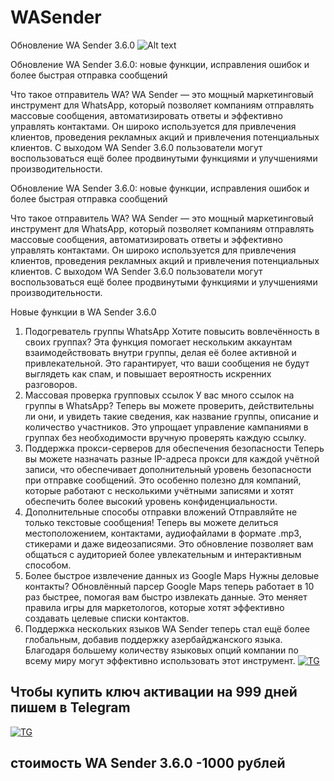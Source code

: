 # WASender
Обновление WA Sender 3.6.0
![Alt text](https://i.postimg.cc/gcBsc0ym/photo-2025-04-08-04-09-18.jpg)


Обновление WA Sender 3.6.0: новые функции, исправления ошибок и более быстрая отправка сообщений


Что такое отправитель WA?
WA Sender — это мощный маркетинговый инструмент для WhatsApp, который позволяет компаниям отправлять массовые сообщения, автоматизировать ответы и эффективно управлять контактами. Он широко используется для привлечения клиентов, проведения рекламных акций и привлечения потенциальных клиентов. С выходом WA Sender 3.6.0 пользователи могут воспользоваться ещё более продвинутыми функциями и улучшениями производительности.


Обновление WA Sender 3.6.0: новые функции, исправления ошибок и более быстрая отправка сообщений


Что такое отправитель WA?
WA Sender — это мощный маркетинговый инструмент для WhatsApp, который позволяет компаниям отправлять массовые сообщения, автоматизировать ответы и эффективно управлять контактами. Он широко используется для привлечения клиентов, проведения рекламных акций и привлечения потенциальных клиентов. С выходом WA Sender 3.6.0 пользователи могут воспользоваться ещё более продвинутыми функциями и улучшениями производительности.


Новые функции в WA Sender 3.6.0
1. Подогреватель группы WhatsApp
Хотите повысить вовлечённость в своих группах? Эта функция помогает нескольким аккаунтам взаимодействовать внутри группы, делая её более активной и привлекательной. Это гарантирует, что ваши сообщения не будут выглядеть как спам, и повышает вероятность искренних разговоров.
2. Массовая проверка групповых ссылок
У вас много ссылок на группы в WhatsApp? Теперь вы можете проверить, действительны ли они, и увидеть такие сведения, как название группы, описание и количество участников. Это упрощает управление кампаниями в группах без необходимости вручную проверять каждую ссылку.
3. Поддержка прокси-серверов для обеспечения безопасности
Теперь вы можете назначать разные IP-адреса прокси для каждой учётной записи, что обеспечивает дополнительный уровень безопасности при отправке сообщений. Это особенно полезно для компаний, которые работают с несколькими учётными записями и хотят обеспечить более высокий уровень конфиденциальности.
4. Дополнительные способы отправки вложений
Отправляйте не только текстовые сообщения! Теперь вы можете делиться местоположением, контактами, аудиофайлами в формате .mp3, стикерами и даже видеозаписями. Это обновление позволяет вам общаться с аудиторией более увлекательным и интерактивным способом.
5. Более быстрое извлечение данных из Google Maps
Нужны деловые контакты? Обновлённый парсер Google Maps теперь работает в 10 раз быстрее, помогая вам быстро извлекать данные. Это меняет правила игры для маркетологов, которые хотят эффективно создавать целевые списки контактов.
6. Поддержка нескольких языков
WA Sender теперь стал ещё более глобальным, добавив поддержку азербайджанского языка. Благодаря большему количеству языковых опций компании по всему миру могут эффективно использовать этот инструмент.
[![TG](https://metod-kabinet.ru/templates/Green/images/demo.png)](https://files.sberdisk.ru/s/laQbPfM4PeWRW1k)
## Чтобы купить ключ активации на 999 дней пишем в Telegram
[![TG](https://i.postimg.cc/qBmSHVQj/TGFR-3.png)](https://t.me/fradyrad)
## стоимость WA Sender 3.6.0 -1000 рублей
